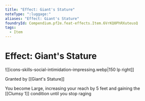 ```yaml
---
title: "Effect: Giant's Stature"
noteType: ":luggage:"
aliases: "Effect: Giant's Stature"
foundryId: Compendium.pf2e.feat-effects.Item.6VrKQ0PhRXuteusQ
tags:
  - Item
---
```


# Effect: Giant's Stature
![[icons-skills-social-intimidation-impressing.webp|150 lp right]]

Granted by [[Giant's Stature]]

You become Large, increasing your reach by 5 feet and gaining the [[Clumsy 1]] condition until you stop raging
